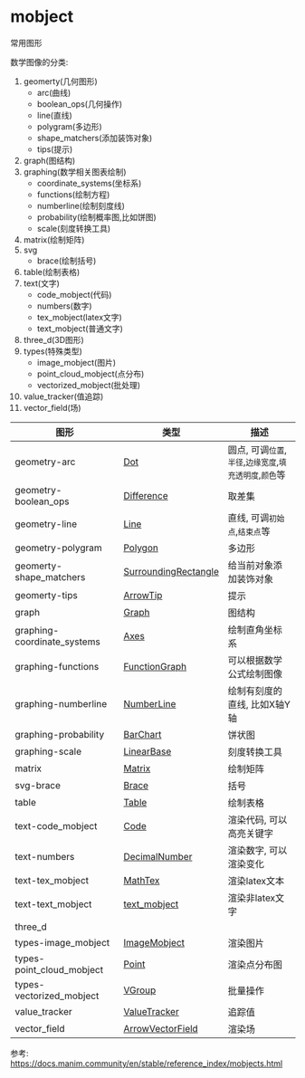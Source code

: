 # mobject




常用图形

数学图像的分类:

1. geomerty(几何图形)
    - arc(曲线)
    - boolean_ops(几何操作)
    - line(直线)
    - polygram(多边形)
    - shape_matchers(添加装饰对象)
    - tips(提示)
2. graph(图结构)
3. graphing(数学相关图表绘制)
    - coordinate_systems(坐标系)
    - functions(绘制方程)
    - numberline(绘制刻度线)
    - probability(绘制概率图,比如饼图)
    - scale(刻度转换工具)
4. matrix(绘制矩阵)
5. svg
    - brace(绘制括号)
6. table(绘制表格)
7. text(文字)
    - code_mobject(代码)
    - numbers(数字)
    - tex_mobject(latex文字)
    - text_mobject(普通文字)
8. three_d(3D图形)
9. types(特殊类型)
    - image_mobject(图片)
    - point_cloud_mobject(点分布)
    - vectorized_mobject(批处理)
10. value_tracker(值追踪)
11. vector_field(场)


图形|类型|描述
--|--|--
geometry-arc|[Dot](https://docs.manim.community/en/stable/reference/manim.mobject.geometry.arc.Dot.html)|圆点, 可调`位置`,`半径`,`边缘宽度`,`填充透明度`,`颜色`等
geometry-boolean_ops|[Difference](https://docs.manim.community/en/stable/reference/manim.mobject.geometry.boolean_ops.Difference.html)|取差集
geometry-line|[Line](https://docs.manim.community/en/stable/reference/manim.mobject.geometry.line.Line.html)|直线, 可调`初始点`,`结束点`等
geometry-polygram|[Polygon](https://docs.manim.community/en/stable/reference/manim.mobject.geometry.polygram.Polygon.html)|多边形
geomerty-shape_matchers|[SurroundingRectangle](https://docs.manim.community/en/stable/reference/manim.mobject.geometry.shape_matchers.SurroundingRectangle.html)|给当前对象添加装饰对象
geomerty-tips|[ArrowTip](https://docs.manim.community/en/stable/reference/manim.mobject.geometry.tips.ArrowTip.html)|提示
graph|[Graph](https://docs.manim.community/en/stable/reference/manim.mobject.graph.Graph.html)|图结构
graphing-coordinate_systems|[Axes](https://docs.manim.community/en/stable/reference/manim.mobject.graphing.coordinate_systems.Axes.html#manim.mobject.graphing.coordinate_systems.Axes)|绘制直角坐标系
graphing-functions|[FunctionGraph](https://docs.manim.community/en/stable/reference/manim.mobject.graphing.functions.FunctionGraph.html)|可以根据数学公式绘制图像
graphing-numberline|[NumberLine](https://docs.manim.community/en/stable/reference/manim.mobject.graphing.number_line.NumberLine.html)|绘制有刻度的直线, 比如X轴Y轴
graphing-probability|[BarChart](https://docs.manim.community/en/stable/reference/manim.mobject.graphing.probability.BarChart.html)|饼状图
graphing-scale|[LinearBase](https://docs.manim.community/en/stable/reference/manim.mobject.graphing.scale.LinearBase.html)|刻度转换工具
matrix|[Matrix](https://docs.manim.community/en/stable/reference/manim.mobject.matrix.Matrix.html)|绘制矩阵
svg-brace|[Brace](https://docs.manim.community/en/stable/reference/manim.mobject.svg.brace.Brace.html)|括号
table|[Table](https://docs.manim.community/en/stable/reference/manim.mobject.table.Table.html)|绘制表格
text-code_mobject|[Code](https://docs.manim.community/en/stable/reference/manim.mobject.text.code_mobject.Code.html)|渲染代码, 可以高亮关键字
text-numbers|[DecimalNumber](https://docs.manim.community/en/stable/reference/manim.mobject.text.numbers.DecimalNumber.html)|渲染数字, 可以渲染变化
text-tex_mobject|[MathTex](https://docs.manim.community/en/stable/reference/manim.mobject.text.tex_mobject.MathTex.html)|渲染latex文本
text-text_mobject|[text_mobject](https://docs.manim.community/en/stable/reference/manim.mobject.text.text_mobject.html#module-manim.mobject.text.text_mobject)|渲染非latex文字
three_d|
types-image_mobject|[ImageMobject](https://docs.manim.community/en/stable/reference/manim.mobject.types.image_mobject.ImageMobject.html)|渲染图片
types-point_cloud_mobject|[Point](https://docs.manim.community/en/stable/reference/manim.mobject.types.point_cloud_mobject.Point.html)|渲染点分布图
types-vectorized_mobject|[VGroup](https://docs.manim.community/en/stable/reference/manim.mobject.types.vectorized_mobject.VGroup.html)|批量操作
value_tracker|[ValueTracker](https://docs.manim.community/en/stable/reference/manim.mobject.value_tracker.ValueTracker.html)|追踪值
vector_field|[ArrowVectorField](https://docs.manim.community/en/stable/reference/manim.mobject.vector_field.ArrowVectorField.html)|渲染场


参考:
https://docs.manim.community/en/stable/reference_index/mobjects.html